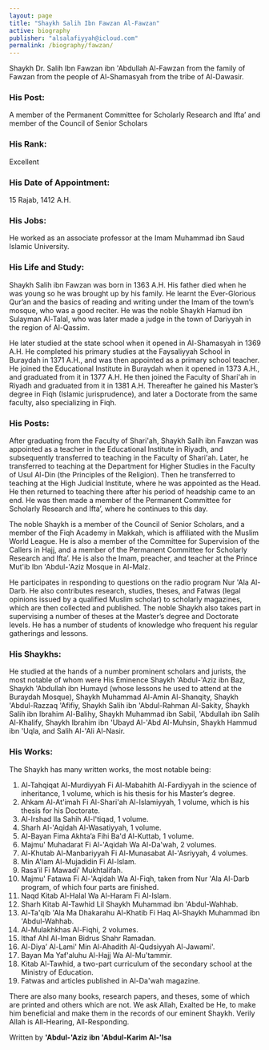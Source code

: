 ```yaml
---
layout: page
title: "Shaykh Salih Ibn Fawzan Al-Fawzan"
active: biography
publisher: "alsalafiyyah@icloud.com"
permalink: /biography/fawzan/
---
```


Shaykh Dr. Salih Ibn Fawzan ibn 'Abdullah Al-Fawzan from the family of Fawzan from the people of Al-Shamasyah from the tribe of Al-Dawasir.

### His Post:

A member of the Permanent Committee for Scholarly Research and Ifta’ and member of the Council of Senior Scholars

### His Rank:

Excellent

### His Date of Appointment:

15 Rajab, 1412 A.H.

### His Jobs:

He worked as an associate professor at the Imam Muhammad ibn Saud Islamic University.

### His Life and Study:

Shaykh Salih ibn Fawzan was born in 1363 A.H. His father died when he was young so he was brought up by his family. He learnt the Ever-Glorious Qur’an and the basics of reading and writing under the Imam of the town’s mosque, who was a good reciter. He was the noble Shaykh Hamud ibn Sulayman Al-Talal, who was later made a judge in the town of Dariyyah in the region of Al-Qassim.

He later studied at the state school when it opened in Al-Shamasyah in 1369 A.H. He completed his primary studies at the Faysaliyyah School in Buraydah in 1371 A.H., and was then appointed as a primary school teacher. He joined the Educational Institute in Buraydah when it opened in 1373 A.H., and graduated from it in 1377 A.H. He then joined the Faculty of Shari'ah in Riyadh and graduated from it in 1381 A.H. Thereafter he gained his Master’s degree in Fiqh (Islamic jurisprudence), and later a Doctorate from the same faculty, also specializing in Fiqh.

### His Posts:

After graduating from the Faculty of Shari'ah, Shaykh Salih ibn Fawzan was appointed as a teacher in the Educational Institute in Riyadh, and subsequently transferred to teaching in the Faculty of Shari'ah. Later, he transferred to teaching at the Department for Higher Studies in the Faculty of Usul Al-Din (the Principles of the Religion). Then he transferred to teaching at the High Judicial Institute, where he was appointed as the Head. He then returned to teaching there after his period of headship came to an end. He was then made a member of the Permanent Committee for Scholarly Research and Ifta’, where he continues to this day.

The noble Shaykh is a member of the Council of Senior Scholars, and a member of the Fiqh Academy in Makkah, which is affiliated with the Muslim World League. He is also a member of the Committee for Supervision of the Callers in Hajj, and a member of the Permanent Committee for Scholarly Research and Ifta’. He is also the Imam, preacher, and teacher at the Prince Mut'ib Ibn 'Abdul-'Aziz Mosque in Al-Malz.

He participates in responding to questions on the radio program Nur 'Ala Al-Darb. He also contributes research, studies, theses, and Fatwas (legal opinions issued by a qualified Muslim scholar) to scholarly magazines, which are then collected and published. The noble Shaykh also takes part in supervising a number of theses at the Master’s degree and Doctorate levels. He has a number of students of knowledge who frequent his regular gatherings and lessons.

### His Shaykhs:

He studied at the hands of a number prominent scholars and jurists, the most notable of whom were His Eminence Shaykh 'Abdul-'Aziz ibn Baz, Shaykh 'Abdullah ibn Humayd (whose lessons he used to attend at the Buraydah Mosque), Shaykh Muhammad Al-Amin Al-Shanqity, Shaykh 'Abdul-Razzaq 'Afifiy, Shaykh Salih ibn 'Abdul-Rahman Al-Sakity, Shaykh Salih ibn Ibrahim Al-Balihy, Shaykh Muhammad ibn Sabil, 'Abdullah ibn Salih Al-Khalify, Shaykh Ibrahim ibn 'Ubayd Al-'Abd Al-Muhsin, Shaykh Hammud ibn 'Uqla, and Salih Al-'Ali Al-Nasir.

### His Works:

The Shaykh has many written works, the most notable being:

1. Al-Tahqiqat Al-Murdiyyah Fi Al-Mabahith Al-Fardiyyah in the science of inheritance, 1 volume, which is his thesis for his Master’s degree.
2. Ahkam Al-At'imah Fi Al-Shari'ah Al-Islamiyyah, 1 volume, which is his thesis for his Doctorate.
3. Al-Irshad Ila Sahih Al-I'tiqad, 1 volume.
4. Sharh Al-'Aqidah Al-Wasatiyyah, 1 volume.
5. Al-Bayan Fima Akhta’a Fihi Ba'd Al-Kuttab, 1 volume.
6. Majmu' Muhadarat Fi Al-'Aqidah Wa Al-Da'wah, 2 volumes.
7. Al-Khutab Al-Manbariyyah Fi Al-Munasabat Al-'Asriyyah, 4 volumes.
8. Min A'lam Al-Mujadidin Fi Al-Islam.
9. Rasa’il Fi Mawadi' Mukhtalifah.
10. Majmu' Fatawa Fi Al-'Aqidah Wa Al-Fiqh, taken from Nur 'Ala Al-Darb program, of which four parts are finished.
11. Naqd Kitab Al-Halal Wa Al-Haram Fi Al-Islam.
12. Sharh Kitab Al-Tawhid Lil Shaykh Muhammad ibn 'Abdul-Wahhab.
13. Al-Ta'qib 'Ala Ma Dhakarahu Al-Khatib Fi Haq Al-Shaykh Muhammad ibn 'Abdul-Wahhab.
14. Al-Mulakhkhas Al-Fiqhi, 2 volumes.
15. Ithaf Ahl Al-Iman Bidrus Shahr Ramadan.
16. Al-Diya’ Al-Lami' Min Al-Ahadith Al-Qudsiyyah Al-Jawami'.
17. Bayan Ma Yaf'aluhu Al-Hajj Wa Al-Mu'tammir.
18. Kitab Al-Tawhid, a two-part curriculum of the secondary school at the Ministry of Education.
19. Fatwas and articles published in Al-Da'wah magazine.

There are also many books, research papers, and theses, some of which are printed and others which are not. We ask Allah, Exalted be He, to make him beneficial and make them in the records of our eminent Shaykh. Verily Allah is All-Hearing, All-Responding.

Written by **'Abdul-'Aziz ibn 'Abdul-Karim Al-'Isa**

